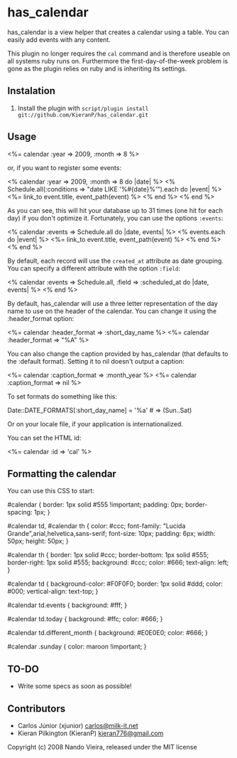 has\_calendar
============

has\_calendar is a view helper that creates a calendar using a table. You can
easily add events with any content.

This plugin no longer requires the `cal` command and is therefore useable on
all systems ruby runs on. Furthermore the first-day-of-the-week problem is
gone as the plugin relies on ruby and is inheriting its settings.


Instalation
-----------

1) Install the plugin with `script/plugin install git://github.com/KieranP/has_calendar.git`

Usage
-----

  <%= calendar :year => 2009, :month => 8 %>

or, if you want to register some events:

  <% calendar :year => 2009, :month => 8 do |date| %>
    <% Schedule.all(:conditions => "date LIKE '%#{date}%'").each do |event| %>
      <%= link_to event.title, event_path(event) %>
    <% end %>
  <% end %>

As you can see, this will hit your database up to 31 times (one hit for each
day) if you don't optimize it. Fortunately, you can use the options `:events`:

  <% calendar :events => Schedule.all do |date, events| %>
    <% events.each do |event| %>
      <%= link_to event.title, event_path(event) %>
    <% end %>
  <% end %>

By default, each record will use the `created_at` attribute as date grouping.
You can specify a different attribute with the option `:field`:

  <% calendar :events => Schedule.all, :field => :scheduled_at do |date, events| %>
    <!-- loop through events -->
  <% end %>

By default, has\_calendar will use a three letter representation of the day name
to use on the header of the calendar. You can change it using the :header_format option:

  <%= calendar :header_format => :short_day_name %>
  <%= calendar :header_format => "%A" %>

You can also change the caption provided by has\_calendar (that defaults to the
:default format). Setting it to nil doesn't output a caption:

  <%= calendar :caption_format => :month_year %>
  <%= calendar :caption_format => nil %>

To set formats do something like this:

  Date::DATE_FORMATS[:short_day_name] = '%a' # => (Sun..Sat)

Or on your locale file, if your application is internationalized.

You can set the HTML id:

  <%= calendar :id => 'cal' %>

Formatting the calendar
-----------------------

You can use this CSS to start:

  #calendar {
    border: 1px solid #555 !important;
    padding: 0px;
    border-spacing: 1px;
  }

  #calendar td,
  #calendar th {
    color: #ccc;
    font-family: "Lucida Grande",arial,helvetica,sans-serif;
    font-size: 10px;
    padding: 6px;
    width: 50px;
    height: 50px;
  }

  #calendar th {
    border: 1px solid #ccc;
    border-bottom: 1px solid #555;
    border-right: 1px solid #555;
    background: #ccc;
    color: #666;
    text-align: left;
  }

  #calendar td {
    background-color: #F0F0F0;
    border: 1px solid #ddd;
    color: #000;
    vertical-align: text-top;
  }

  #calendar td.events {
    background: #fff;
  }

  #calendar td.today {
    background: #ffc;
    color: #666;
  }

  #calendar td.different_month {
    background: #E0E0E0;
    color: #666;
  }

  #calendar .sunday {
    color: maroon !important;
  }

TO-DO
-----

- Write some specs as soon as possible!

Contributors
------------

* Carlos Júnior (xjunior) <carlos@milk-it.net>
* Kieran Pilkington (KieranP) <kieran776@gmail.com>

Copyright (c) 2008 Nando Vieira, released under the MIT license
